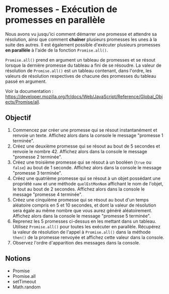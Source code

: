 # Promesses - Exécution de promesses en parallèle

Nous avons vu jusqu'ici comment démarrer une promesse et attendre sa résolution, ainsi que comment **chaîner** plusieurs promesses les unes à la suite des autres.
Il est également possible d'exécuter plusieurs promesses **en parallèle** à l'aide de la fonction `Promise.all()`.

`Promise.all()` prend en argument un tableau de promesses et se résout lorsque la dernière promesse du tableau a fini de se résoudre.
La valeur de résolution de `Promise.all()` est un tableau contenant, dans l'ordre, les valeurs de résolution respectives de chacune des promesses du tableau passé en argument.

Voir la documentation : https://developer.mozilla.org/fr/docs/Web/JavaScript/Reference/Global_Objects/Promise/all.

## Objectif

1. Commencez par créer une promesse qui se résout instantanément et renvoie un texte. Affichez alors dans la console le message "promesse 1 terminée".
2. Créez une deuxième promesse qui se résout au bout de 5 secondes et renvoie le nombre 42. Affichez alors dans la console le message "promesse 2 terminée".
3. Créez une troisième promesse qui se résout à un booléen (`true` ou `false`) au bout de 1 seconde. Affichez alors dans la console le message "promesse 3 terminée".
4. Créez une quatrième promesse qui se résout à un objet possédant une propriété `name` et une méthode `quelEstMonNom` affichant le nom de l'objet, le tout au bout de 2 secondes. Affichez alors dans la console le message "promesse 4 terminée".
5. Créez une cinquième promesse qui se résout au bout d'un temps aléatoire compris en 5 et 10 secondes, et dont la valeur de résolution sera égale au même nombre que vous aurez généré aléatoirement. Affichez alors dans la console le message "promesse 5 terminée".
6. Reprenez les 5 promesses ci-dessus en les mettant dans un tableau. Utilisez `Promise.all()` pour toutes les exécuter en parallèle. Récupérez la valeur de résolution de l'appel à `Promise.all()` dans la méthode `then()` de la promesse renvoyée et affichez cette valeur dans la console.
7. Observez l'ordre d'apparition des messages dans la console.

## Notions

- Promise
- Promise.all
- setTimeout
- Math.random